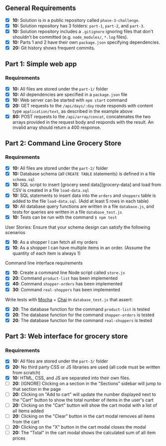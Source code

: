 ## General Requirements

- [x] __10:__ Solution is in a public repository called `phase-3-challenge`.
- [x] __10:__ Solution repository has 3 folders: `part-1`, `part-2`, and `part-3`.
- [x] __10:__ Solution repository includes a `.gitignore` ignoring files that don't shouldn't be committed (e.g. `node_modules/`, `*.log` files).
- [x] __10:__ Parts 1 and 2 have their own `package.json` specifying dependencies.
- [x] __20:__ Git history shows frequent commits.

## Part 1: Simple web app

### Requirements

- [x] __10:__ All files are stored under the `part-1/` folder
- [x] __10:__ All dependencies are specified in a `package.json` file
- [x] __10:__ Web server can be started with `npm start` command
- [x] __20:__ GET requests to the `/api/days/:day` route responds with  content type `application/text`, as described in the example above
- [x] __80:__ POST requests to the `/api/array/concat`, concatenates the two arrays provided in the request body and responds with the result. An invalid array should return a 400 response.

## Part 2: Command Line Grocery Store

### Requirements
- [x] __10:__ All files are stored under the `part-2/` folder
- [x] __10:__ Database schema (all `CREATE TABLE` statements) is defined in a file `schema.sql`
- [x] __10:__ SQL script to insert [grocery seed data][grocery-data] and load from CSV is created in a file `load-data.sql`
- [x] __10:__ SQL statements to insert data into the `orders` and `shoppers` table is added to the file `load-data.sql`. (Add at least 5 rows in each table)
- [x] __10:__ All database query functions are written in a file `database.js`, and tests for queries are written in a file `database_test.js`
- [x] __10:__ Tests can be run with the command `$ npm test`

User Stories: Ensure that your schema design can satisfy the following scenarios
- [x] __10__: As a shopper I can fetch all my orders
- [x] __10__: As a shopper I can have multiple items in an order. (Assume the quantity of each item is always 1)

Command line interface requirements
- [x] __10__: Create a command line Node script called `store.js`
- [x] __20__: Command `product-list` has been implemented
- [x] __40__: Command `shopper-orders` has been implemented
- [x] __30__: Command `real-shoppers` has been implemented

Write tests with [Mocha](https://mochajs.org/) + [Chai](http://chaijs.com/) in `database_test.js` that assert:
- [x] __20__: The database function for the command `product-list` is tested
- [x] __20__: The database function for the command `shopper-orders` is tested
- [x] __20__: The database function for the command `real-shoppers` is tested

## Part 3: Web interface for grocery store

### Requirements

- [x] __10:__ All files are stored under the `part-3/` folder
- [x] __20:__ No third party CSS or JS libraries are used (all code must be written from scratch)
- [x] __10:__ HTML, CSS, and JS are separated into their own files.
- [ ] __20:__ [IGNORE] Clicking on a section in the "Sections" sidebar will jump to that section in the page
- [ ] __20:__ Clicking on "Add to cart" will update the number displayed next to the "Cart" button to show the total number of items in the user's cart
- [ ] __20:__ Clicking on the "Cart" button will show the cart modal with a list of all items added
- [ ] __20:__ Clicking on the "Clear" button in the cart modal removes all items from the cart
- [ ] __20:__ Clicking on the "X" button in the cart modal closes the modal
- [ ] __20:__ The "Total" in the cart modal shows the calculated sum of all item prices
